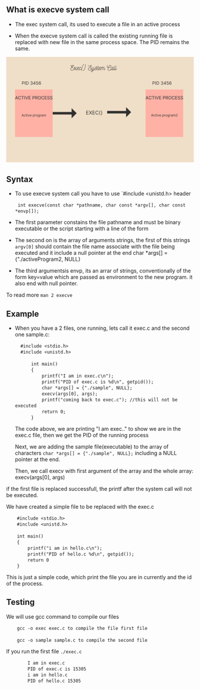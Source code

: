 ## What is execve system call

- The exec system call, its used to execute a file in an active process

- When the execve system call is called the existing running file is replaced with new file in the same process space.
The PID remains the same.

![exec system call process](https://github.com/kihuni/Shell-program/blob/main/execve/Exec()%20System%20Call.png)

## Syntax
 
 - To use execve system call you have to use `#include <unistd.h> header 

        int execve(const char *pathname, char const *argv[], char const *envp[]);

- The first parameter constains the file pathname and must be binary executable or the script starting with a line of the form

- The second on is the array of arguments strings, the first of this strings `argv[0]` should contain the file name associate with the file being executed and it include a null pointer at the end
        char *args[] = {"./activeProgram2, NULL}

- The third argumentsis envp, its an arrar of strings, conventionally of the form key=value which are passed as environment to the new program. it also end with null pointer.

To read more `man 2 execve`

## Example

- When you have a 2 files, one running, lets call it exec.c and the second one sample.c:

        #include <stdio.h>
        #include <unistd.h>

            int main()
            {
                printf("I am in exec.c\n");
                printf("PID of exec.c is %d\n", getpid());
                char *args[] = {"./sample", NULL};
                execv(args[0], args);
                printf("coming back to exec.c"); //this will not be executed
                return 0;
            }

  The code above, we are printing "I am exec.." to show we are in the exec.c file, then we get the PID of the running process

  Next, we are adding the sample file(executable) to the array of characters `char *args[] = {"./sample", NULL};` including a NULL pointer at the end.

  Then, we call execv with first argument of the array and the whole array:
        execv(args[0], args)

if the first file is replaced successfull, the printf after the system call will not be executed.

We have created a simple file to be replaced with the exec.c 

        #include <stdio.h>
        #include <unistd.h>

        int main()
        {
            printf("i am in hello.c\n");
            printf("PID of hello.c %d\n", getpid());
            return 0
        }
This is just a simple code, which print the file you are in currently and the id of the process.

## Testing

We will use gcc command to compile our files

        gcc -o exec exec.c to compile the file first file

        gcc -o sample sample.c to compile the second file

If you run the first file `./exec.c` 

            I am in exec.c
            PID of exec.c is 15305
            i am in hello.c
            PID of hello.c 15305
